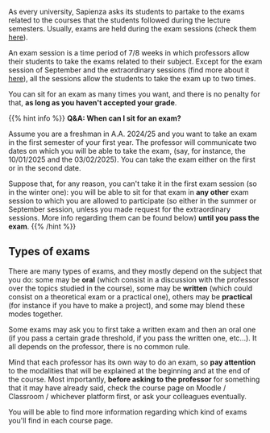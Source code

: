 As every university, Sapienza asks its students to partake to the exams related to the courses that the students followed during the lecture semesters. Usually, exams are held during the exam sessions (check them [here](../Courses%20&%20Calendar/)).

An exam session is a time period of 7/8 weeks in which professors allow their students to take the exams related to their subject. Except for the exam session of September and the extraordinary sessions (find more about it [here](https://www.uniroma1.it/it/content/esami-di-profitto)), all the sessions allow the students to take the exam up to two times.

You can sit for an exam as many times you want, and there is no penalty for that, **as long as you haven't accepted your grade**.

{{% hint info %}}
<i class="fa-solid fa-circle-info" style="color: #74C0FC;"></i> **Q&A: When can I sit for an exam?**

Assume you are a freshman in A.A. 2024/25 and you want to take an exam in the first semester of your first year. The professor will communicate two dates on which you will be able to take the exam, (say, for instance, the 10/01/2025 and the 03/02/2025). You can take the exam either on the first or in the second date.

Suppose that, for any reason, you can't take it in the first exam session (so in the winter one): you will be able to sit for that exam in **any other** exam session to which you are allowed to participate (so either in the summer or September session, unless you made request for the extraordinary sessions. More info regarding them can be found below) **until you pass the exam**.
{{% /hint %}}

## Types of exams

There are many types of exams, and they mostly depend on the subject that you do: some may be **oral** (which consist in a discussion with the professor over the topics studied in the course), some may be **written** (which could consist on a theoretical exam or a practical one), others may be **practical** (for instance if you have to make a project), and some may blend these modes together.

Some exams may ask you to first take a written exam and then an oral one (if you pass a certain grade threshold, if you pass the written one, etc...). It all depends on the professor, there is no common rule.

Mind that each professor has its own way to do an exam, so **pay attention** to the modalities that will be explained at the beginning and at the end of the course. Most importantly, **before asking to the professor** for something that it may have already said, check the course page on Moodle / Classroom / whichever platform first, or ask your colleagues eventually.

You will be able to find more information regarding which kind of exams you'll find in each course page.